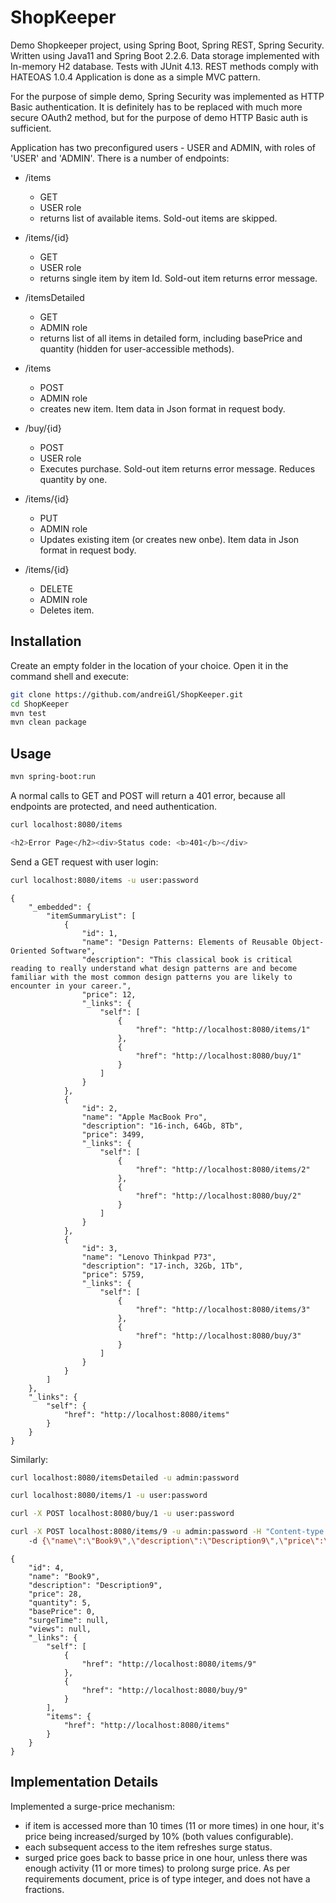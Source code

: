 # ShopKeeper
Demo Shopkeeper project, using Spring Boot, Spring REST, Spring Security.
Written using Java11 and Spring Boot 2.2.6. 
Data storage implemented with In-memory H2 database.
Tests with JUnit 4.13. 
REST methods comply with HATEOAS 1.0.4 
Application is done as a simple MVC pattern.

For the purpose of simple demo, Spring Security was implemented as HTTP Basic authentication. 
It is definitely has to be replaced with much more secure OAuth2 method, but for the purpose of demo HTTP Basic auth is sufficient.

Application has two preconfigured users - USER and ADMIN, with roles of 'USER' and 'ADMIN'.
There is a number of endpoints:
- /items 

     - GET
     - USER role 
     - returns list of available items. Sold-out items are skipped.
     
- /items/{id}
     - GET
     - USER role 
     - returns single item by item Id. Sold-out item returns error message.
- /itemsDetailed
     - GET
     - ADMIN role 
     - returns list of all items in detailed form, including basePrice and quantity (hidden for user-accessible methods).
- /items 
     - POST
     - ADMIN role 
     - creates new item. Item data in Json format in request body.
- /buy/{id}
     - POST
     - USER role 
     - Executes purchase. Sold-out item returns error message. Reduces quantity by one. 
- /items/{id}
     - PUT
     - ADMIN role 
     - Updates existing item (or creates new onbe). Item data in Json format in request body.
- /items/{id}
     - DELETE
     - ADMIN role 
     - Deletes item.

## Installation

Create an empty folder in the location of your choice. 
Open it in the command shell and execute:

```bash
git clone https://github.com/andreiGl/ShopKeeper.git
cd ShopKeeper
mvn test
mvn clean package
```

## Usage

```bash
mvn spring-boot:run
```

A normal calls to GET and POST will return a 401 error, because all endpoints are protected, and need authentication.

```bash
curl localhost:8080/items

<h2>Error Page</h2><div>Status code: <b>401</b></div>
```

Send a GET request with user login:
```bash
curl localhost:8080/items -u user:password
```
```
{
    "_embedded": {
        "itemSummaryList": [
            {
                "id": 1,
                "name": "Design Patterns: Elements of Reusable Object-Oriented Software",
                "description": "This classical book is critical reading to really understand what design patterns are and become familiar with the most common design patterns you are likely to encounter in your career.",
                "price": 12,
                "_links": {
                    "self": [
                        {
                            "href": "http://localhost:8080/items/1"
                        },
                        {
                            "href": "http://localhost:8080/buy/1"
                        }
                    ]
                }
            },
            {
                "id": 2,
                "name": "Apple MacBook Pro",
                "description": "16-inch, 64Gb, 8Tb",
                "price": 3499,
                "_links": {
                    "self": [
                        {
                            "href": "http://localhost:8080/items/2"
                        },
                        {
                            "href": "http://localhost:8080/buy/2"
                        }
                    ]
                }
            },
            {
                "id": 3,
                "name": "Lenovo Thinkpad P73",
                "description": "17-inch, 32Gb, 1Tb",
                "price": 5759,
                "_links": {
                    "self": [
                        {
                            "href": "http://localhost:8080/items/3"
                        },
                        {
                            "href": "http://localhost:8080/buy/3"
                        }
                    ]
                }
            }
        ]
    },
    "_links": {
        "self": {
            "href": "http://localhost:8080/items"
        }
    }
}
```

Similarly:
```bash
curl localhost:8080/itemsDetailed -u admin:password
```

```bash
curl localhost:8080/items/1 -u user:password
```

```bash
curl -X POST localhost:8080/buy/1 -u user:password
```

```bash
curl -X POST localhost:8080/items/9 -u admin:password -H "Content-type:application/json" 
	-d {\"name\":\"Book9\",\"description\":\"Description9\",\"price\":\"28\",\"quantity\":\"5\"}
```
```
{
    "id": 4,
    "name": "Book9",
    "description": "Description9",
    "price": 28,
    "quantity": 5,
    "basePrice": 0,
    "surgeTime": null,
    "views": null,
    "_links": {
        "self": [
            {
                "href": "http://localhost:8080/items/9"
            },
            {
                "href": "http://localhost:8080/buy/9"
            }
        ],
        "items": {
            "href": "http://localhost:8080/items"
        }
    }
}
```


## Implementation Details
Implemented a surge-price mechanism:
- if item is accessed more than 10 times (11 or more times) in one hour, it's price being increased/surged by 10% (both values configurable). 
- each subsequent access to the item refreshes surge status. 
- surged price goes back to basse price in one hour, unless there was enough activity (11 or more times) to prolong surge price.
As per requirements document, price is of type integer, and does not have a fractions.



